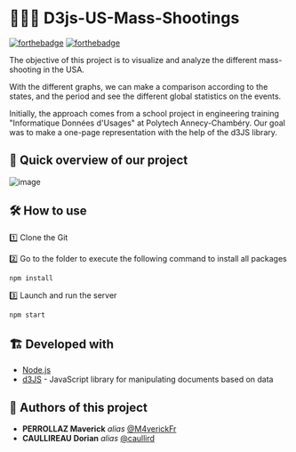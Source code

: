 # 🔫🇺🇸 D3js-US-Mass-Shootings

[![forthebadge](http://forthebadge.com/images/badges/built-with-love.svg)](http://forthebadge.com)  [![forthebadge](http://forthebadge.com/images/badges/powered-by-electricity.svg)](http://forthebadge.com)

The objective of this project is to visualize and analyze the different mass-shooting in the USA.

<p> With the different graphs, we can make a comparison according to the states, and the period and see the different global statistics on the events. </p>

Initially, the approach comes from a school project in engineering training "Informatique Données d'Usages" at Polytech Annecy-Chambéry. Our goal was to make a one-page representation with the help of the d3JS library.

## 👀 Quick overview of our project 

![image](https://user-images.githubusercontent.com/54810120/150014990-25d90bd8-d7f1-4481-a26a-73ee8aa5caf5.png)

## 🛠️ How to use 

1️⃣ Clone the Git

2️⃣ Go to the folder to execute the following command to install all packages

```sh
npm install
```

3️⃣ Launch and run the server

```sh
npm start
```

## 🏗️ Developed with

* [Node.js](https://nodejs.org/en/)
* [d3JS](https://d3js.org/) - JavaScript library for manipulating documents based on data


## 💪 Authors of this project

* **PERROLLAZ Maverick** _alias_ [@M4verickFr](https://github.com/M4verickFr)
* **CAULLIREAU Dorian** _alias_ [@caullird](https://github.com/caullird)



